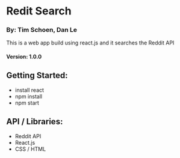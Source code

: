 # Redit Search
### By: Tim Schoen, Dan Le
This is a web app build using react.js  and it searches the Reddit API

#### Version: 1.0.0

## Getting Started:
* install react  
* npm install
* npm start

## API / Libraries:

* Reddit API
* React.js
* CSS / HTML
